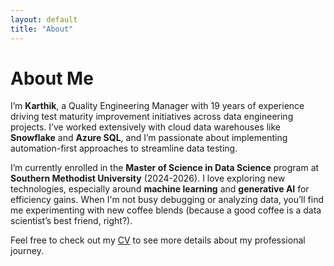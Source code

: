 ```yaml
---
layout: default
title: "About"
---
```


# About Me

I’m **Karthik**, a Quality Engineering Manager with 19 years of experience driving test maturity 
improvement initiatives across data engineering projects. I’ve worked extensively with cloud data 
warehouses like **Snowflake** and **Azure SQL**, and I’m passionate about implementing 
automation-first approaches to streamline data testing.

I’m currently enrolled in the **Master of Science in Data Science** program at **Southern Methodist University** (2024-2026). 
I love exploring new technologies, especially around **machine learning** and **generative AI** for 
efficiency gains. When I'm not busy debugging or analyzing data, you’ll find me experimenting with 
new coffee blends (because a good coffee is a data scientist’s best friend, right?).

Feel free to check out my [CV](/cv) to see more details about my professional journey.
